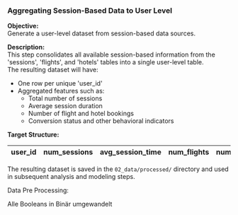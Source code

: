 ### Aggregating Session-Based Data to User Level

**Objective:**  
Generate a user-level dataset from session-based data sources.

**Description:**  
This step consolidates all available session-based information from the 'sessions', 'flights', and 'hotels' tables into a single user-level table.  
The resulting dataset will have:
- One row per unique 'user_id'
- Aggregated features such as:
  - Total number of sessions
  - Average session duration
  - Number of flight and hotel bookings
  - Conversion status and other behavioral indicators

**Target Structure:**

| user_id | num_sessions | avg_session_time | num_flights | num_hotels | converted | ... |
|---------|--------------|------------------|-------------|------------|-----------|-----|

The resulting dataset is saved in the `02_data/processed/` directory and used in subsequent analysis and modeling steps.



Data Pre Processing: 

Alle Booleans in Binär umgewandelt

















